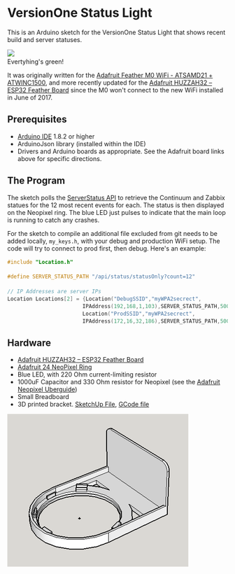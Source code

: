 # VersionOne Status Light
This is an Arduino sketch for the VersionOne Status Light that shows recent build and server statuses.

<img src="./Doc/ServerStatusLight.jpg" width="200"><br/>
Evertyhing's green!

It was originally written for the [Adafruit Feather M0 WiFi - ATSAMD21 + ATWINC1500](https://www.adafruit.com/product/3010), and more recently updated for the [Adafruit HUZZAH32 – ESP32 Feather Board](https://www.adafruit.com/product/3405) since the M0 won't connect to the new WiFi installed in June of 2017.
## Prerequisites
* [Arduino IDE](https://www.arduino.cc/en/Main/Software) 1.8.2 or higher
* ArduinoJson library (installed within the IDE)
* Drivers and Arduino boards as appropriate.  See the Adafruit board links above for specific directions.
## The Program
The sketch polls the [ServerStatus API](https://github.com/seekatar/ServerStatus) to retrieve the Continuum and Zabbix statues for the 12 most recent events for each.  The status is then displayed on the Neopixel ring.  The blue LED just pulses to indicate that the main loop is running to catch any crashes.

For the sketch to compile an additional file excluded from git needs to be added locally, `my_keys.h`, with your debug and production WiFi setup.  The code will try to connect to prod first, then debug.  Here's an example:

```c
#include "Location.h"

#define SERVER_STATUS_PATH "/api/status/statusOnly?count=12"

// IP Addresses are server IPs
Location Locations[2] = {Location("DebugSSID","myWPA2secrect",
                        IPAddress(192,168,1,103),SERVER_STATUS_PATH,5000),
                        Location("ProdSSID","myWPA2secrect",
                        IPAddress(172,16,32,186),SERVER_STATUS_PATH,5000)};
```
## Hardware
* [Adafruit HUZZAH32 – ESP32 Feather Board](https://www.adafruit.com/product/3405)
* [Adafruit 24 NeoPixel Ring](https://www.adafruit.com/product/1586)
* Blue LED, with 220 Ohm current-limiting resistor
* 1000uF Capacitor and 330 Ohm resistor for Neopixel (see the [Adafruit Neopixel Uberguide](https://learn.adafruit.com/adafruit-neopixel-uberguide/best-practices))
* Small Breadboard
* 3D printed bracket.  [SketchUp File](./Doc/24Neopixel.skp), [GCode file](./Doc/24Neopixel.gcode)

![NeoPixel24Model](./Doc/24NeoPixel.PNG)
